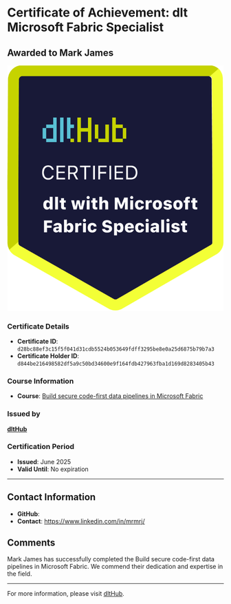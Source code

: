 
# Certificate of Achievement: dlt Microsoft Fabric Specialist

## Awarded to **Mark James**

![Course Image](../badges/dlt_microsoft_fabric_specialist_badge.png)

### Certificate Details
- **Certificate ID**: `d28bc88ef3c15f5f041d31cdb5524b053649fdff3295be8e0a25d6875b79b7a3`
- **Certificate Holder ID**: `d844be216498582df5a9c50bd34600e9f164fdb427963fba1d169d8283405b43`

### Course Information
- **Course**: [Build secure code-first data pipelines in Microsoft Fabric](https://www.youtube.com/live/wca8DnKucBM)

### Issued by
[**dltHub**](https://dlthub.com/) 

### Certification Period
- **Issued**: June 2025
- **Valid Until**: No expiration

---

## Contact Information
- **GitHub**: 
- **Contact**: https://www.linkedin.com/in/mrmrj/

## Comments
Mark James has successfully completed the Build secure code-first data pipelines in Microsoft Fabric. We commend their dedication and expertise in the field.

---

For more information, please visit [dltHub](https://dlthub.com/).
    